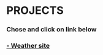 # PROJECTS  
### Chose and click on link below
### [- Weather site](https://github.com/eliya72/PROJECTS/tree/main/Weather-site)
